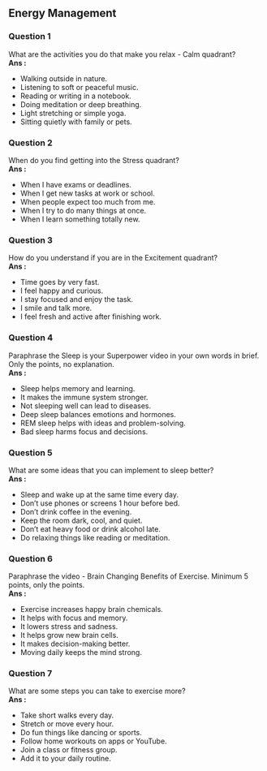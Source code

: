 ## Energy Management

### Question 1
What are the activities you do that make you relax - Calm quadrant?  
**Ans :**  
* Walking outside in nature.  
* Listening to soft or peaceful music.  
* Reading or writing in a notebook.  
* Doing meditation or deep breathing.  
* Light stretching or simple yoga.  
* Sitting quietly with family or pets.  

### Question 2
When do you find getting into the Stress quadrant?  
**Ans :**  
* When I have exams or deadlines.  
* When I get new tasks at work or school.  
* When people expect too much from me.  
* When I try to do many things at once.  
* When I learn something totally new.  

### Question 3
How do you understand if you are in the Excitement quadrant?  
**Ans :**  
* Time goes by very fast.  
* I feel happy and curious.  
* I stay focused and enjoy the task.  
* I smile and talk more.  
* I feel fresh and active after finishing work.  

### Question 4
Paraphrase the Sleep is your Superpower video in your own words in brief. Only the points, no explanation.  
**Ans :**  
* Sleep helps memory and learning.  
* It makes the immune system stronger.  
* Not sleeping well can lead to diseases.  
* Deep sleep balances emotions and hormones.  
* REM sleep helps with ideas and problem-solving.  
* Bad sleep harms focus and decisions.  

### Question 5
What are some ideas that you can implement to sleep better?  
**Ans :**  
* Sleep and wake up at the same time every day.  
* Don’t use phones or screens 1 hour before bed.  
* Don’t drink coffee in the evening.  
* Keep the room dark, cool, and quiet.  
* Don’t eat heavy food or drink alcohol late.  
* Do relaxing things like reading or meditation.  

### Question 6
Paraphrase the video - Brain Changing Benefits of Exercise. Minimum 5 points, only the points.  
**Ans :**  
* Exercise increases happy brain chemicals.  
* It helps with focus and memory.  
* It lowers stress and sadness.  
* It helps grow new brain cells.  
* It makes decision-making better.  
* Moving daily keeps the mind strong.  

### Question 7
What are some steps you can take to exercise more?  
**Ans :**  
* Take short walks every day.  
* Stretch or move every hour.  
* Do fun things like dancing or sports.  
* Follow home workouts on apps or YouTube.  
* Join a class or fitness group.  
* Add it to your daily routine.  
